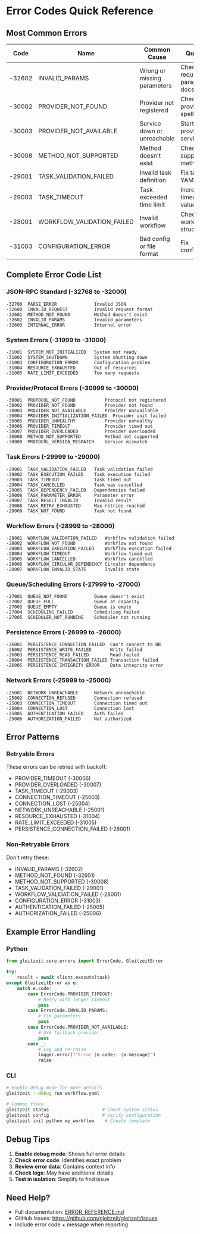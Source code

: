 # Error Codes Quick Reference

## Most Common Errors

| Code | Name | Common Cause | Quick Fix |
|------|------|--------------|-----------|
| -32602 | INVALID_PARAMS | Wrong or missing parameters | Check required params in docs |
| -30002 | PROVIDER_NOT_FOUND | Provider not registered | Check provider ID spelling |
| -30003 | PROVIDER_NOT_AVAILABLE | Service down or unreachable | Start provider service |
| -30008 | METHOD_NOT_SUPPORTED | Method doesn't exist | Check supported methods list |
| -29001 | TASK_VALIDATION_FAILED | Invalid task definition | Fix task YAML/JSON |
| -29003 | TASK_TIMEOUT | Task exceeded time limit | Increase timeout value |
| -28001 | WORKFLOW_VALIDATION_FAILED | Invalid workflow | Check workflow structure |
| -31003 | CONFIGURATION_ERROR | Bad config or file format | Fix configuration |

## Complete Error Code List

### JSON-RPC Standard (-32768 to -32000)
```
-32700  PARSE_ERROR              Invalid JSON
-32600  INVALID_REQUEST          Invalid request format  
-32601  METHOD_NOT_FOUND         Method doesn't exist
-32602  INVALID_PARAMS           Invalid parameters
-32603  INTERNAL_ERROR           Internal error
```

### System Errors (-31999 to -31000)
```
-31001  SYSTEM_NOT_INITIALIZED   System not ready
-31002  SYSTEM_SHUTDOWN          System shutting down
-31003  CONFIGURATION_ERROR      Configuration problem
-31004  RESOURCE_EXHAUSTED       Out of resources
-31005  RATE_LIMIT_EXCEEDED      Too many requests
```

### Provider/Protocol Errors (-30999 to -30000)
```
-30001  PROTOCOL_NOT_FOUND           Protocol not registered
-30002  PROVIDER_NOT_FOUND           Provider not found
-30003  PROVIDER_NOT_AVAILABLE       Provider unavailable
-30004  PROVIDER_INITIALIZATION_FAILED  Provider init failed
-30005  PROVIDER_UNHEALTHY           Provider unhealthy
-30006  PROVIDER_TIMEOUT             Provider timed out
-30007  PROVIDER_OVERLOADED          Provider overloaded
-30008  METHOD_NOT_SUPPORTED         Method not supported
-30009  PROTOCOL_VERSION_MISMATCH    Version mismatch
```

### Task Errors (-29999 to -29000)
```
-29001  TASK_VALIDATION_FAILED   Task validation failed
-29002  TASK_EXECUTION_FAILED    Task execution failed
-29003  TASK_TIMEOUT             Task timed out
-29004  TASK_CANCELLED           Task was cancelled
-29005  TASK_DEPENDENCY_FAILED   Dependencies failed
-29006  TASK_PARAMETER_ERROR     Parameter error
-29007  TASK_RESULT_INVALID      Invalid result
-29008  TASK_RETRY_EXHAUSTED     Max retries reached
-29009  TASK_NOT_FOUND           Task not found
```

### Workflow Errors (-28999 to -28000)
```
-28001  WORKFLOW_VALIDATION_FAILED   Workflow validation failed
-28002  WORKFLOW_NOT_FOUND           Workflow not found
-28003  WORKFLOW_EXECUTION_FAILED    Workflow execution failed
-28004  WORKFLOW_TIMEOUT             Workflow timed out
-28005  WORKFLOW_CANCELLED           Workflow cancelled
-28006  WORKFLOW_CIRCULAR_DEPENDENCY Circular dependency
-28007  WORKFLOW_INVALID_STATE       Invalid state
```

### Queue/Scheduling Errors (-27999 to -27000)
```
-27001  QUEUE_NOT_FOUND          Queue doesn't exist
-27002  QUEUE_FULL               Queue at capacity
-27003  QUEUE_EMPTY              Queue is empty
-27004  SCHEDULING_FAILED        Scheduling failed
-27005  SCHEDULER_NOT_RUNNING    Scheduler not running
```

### Persistence Errors (-26999 to -26000)
```
-26001  PERSISTENCE_CONNECTION_FAILED  Can't connect to DB
-26002  PERSISTENCE_WRITE_FAILED       Write failed
-26003  PERSISTENCE_READ_FAILED        Read failed
-26004  PERSISTENCE_TRANSACTION_FAILED Transaction failed
-26005  PERSISTENCE_INTEGRITY_ERROR    Data integrity error
```

### Network Errors (-25999 to -25000)
```
-25001  NETWORK_UNREACHABLE      Network unreachable
-25002  CONNECTION_REFUSED       Connection refused
-25003  CONNECTION_TIMEOUT       Connection timed out
-25004  CONNECTION_LOST          Connection lost
-25005  AUTHENTICATION_FAILED    Auth failed
-25006  AUTHORIZATION_FAILED     Not authorized
```

## Error Patterns

### Retryable Errors
These errors can be retried with backoff:
- PROVIDER_TIMEOUT (-30006)
- PROVIDER_OVERLOADED (-30007)
- TASK_TIMEOUT (-29003)
- CONNECTION_TIMEOUT (-25003)
- CONNECTION_LOST (-25004)
- NETWORK_UNREACHABLE (-25001)
- RESOURCE_EXHAUSTED (-31004)
- RATE_LIMIT_EXCEEDED (-31005)
- PERSISTENCE_CONNECTION_FAILED (-26001)

### Non-Retryable Errors
Don't retry these:
- INVALID_PARAMS (-32602)
- METHOD_NOT_FOUND (-32601)
- METHOD_NOT_SUPPORTED (-30008)
- TASK_VALIDATION_FAILED (-29001)
- WORKFLOW_VALIDATION_FAILED (-28001)
- CONFIGURATION_ERROR (-31003)
- AUTHENTICATION_FAILED (-25005)
- AUTHORIZATION_FAILED (-25006)

## Example Error Handling

### Python
```python
from gleitzeit.core.errors import ErrorCode, GleitzeitError

try:
    result = await client.execute(task)
except GleitzeitError as e:
    match e.code:
        case ErrorCode.PROVIDER_TIMEOUT:
            # Retry with longer timeout
            pass
        case ErrorCode.INVALID_PARAMS:
            # Fix parameters
            pass
        case ErrorCode.PROVIDER_NOT_AVAILABLE:
            # Use fallback provider
            pass
        case _:
            # Log and re-raise
            logger.error(f"Error {e.code}: {e.message}")
            raise
```

### CLI
```bash
# Enable debug mode for more details
gleitzeit --debug run workflow.yaml

# Common fixes
gleitzeit status                    # Check system status
gleitzeit config                    # Verify configuration
gleitzeit init python my_workflow    # Create template
```

## Debug Tips

1. **Enable debug mode**: Shows full error details
2. **Check error code**: Identifies exact problem
3. **Review error data**: Contains context info
4. **Check logs**: May have additional details
5. **Test in isolation**: Simplify to find issue

## Need Help?

- Full documentation: [ERROR_REFERENCE.md](./ERROR_REFERENCE.md)
- GitHub Issues: https://github.com/gleitzeit/gleitzeit/issues
- Include error code + message when reporting